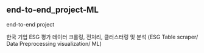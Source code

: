 ## end-to-end_project-ML
end-to-end project

한국 기업 ESG 평가 데이터 크롤링, 전처리, 클러스터링 및 분석
(ESG Table scraper/ Data Preprocessing visualization/ ML)
